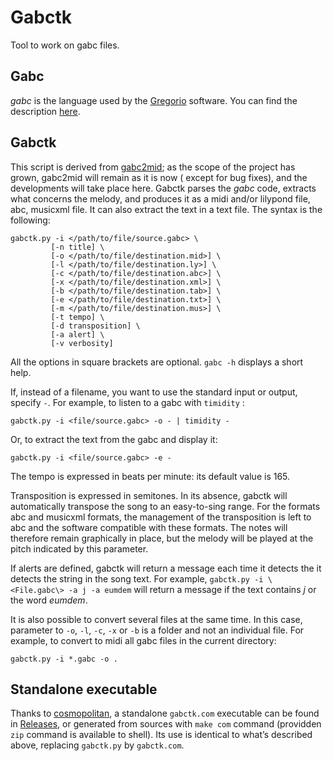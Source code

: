 Gabctk
======

Tool to work on gabc files.

Gabc
----

*gabc* is the language used by the
[Gregorio](https://gregorio-project.github.io/)
software.
You can find the description [here](https://gregorio-project.github.io/gabc/).


Gabctk
------

This script is derived from [gabc2mid](https://github.com/jperon/gabc2mid);
as the scope of the project has grown, gabc2mid will remain as it is now
( except for bug fixes), and the developments will take place here.
Gabctk parses the *gabc* code, extracts what concerns the melody,
and produces it as a midi and/or lilypond file, abc,
musicxml file.
It can also extract the text in a text file.
The syntax is the following:

    gabctk.py -i </path/to/file/source.gabc> \
             [-n title] \
             [-o </path/to/file/destination.mid>] \
             [-l </path/to/file/destination.ly>] \
             [-c </path/to/file/destination.abc>] \
             [-x </path/to/file/destination.xml>] \
             [-b </path/to/file/destination.tab>] \
             [-e </path/to/file/destination.txt>] \
             [-m </path/to/file/destination.mus>] \
             [-t tempo] \
             [-d transposition] \
             [-a alert] \
             [-v verbosity]

All the options in square brackets are optional. `gabc -h` displays a short help.

If, instead of a filename, you want to use the standard input or output, specify `-`. For example, to listen to a gabc with `timidity` :

    gabctk.py -i <file/source.gabc> -o - | timidity -

Or, to extract the text from the gabc and display it:

    gabctk.py -i <file/source.gabc> -e -

The tempo is expressed in beats per minute:
its default value is 165.

Transposition is expressed in semitones. In its absence, gabctk will automatically transpose the song to an easy-to-sing range. For the formats
abc and musicxml formats, the management of the transposition is left to abc and the
software compatible with these formats. The notes will therefore remain
graphically in place, but the melody will be played at the pitch indicated by
this parameter.

If alerts are defined, gabctk will return a message each time it detects the
it detects the string in the song text.
For example, `gabctk.py -i \<File.gabc\> -a j -a eumdem` will return a message
if the text contains *j* or the word *eumdem*.

It is also possible to convert several files at the same time. In this case,
parameter to `-o`, `-l`, `-c`, `-x` or `-b` is a folder and not an individual file. For example, to convert to midi all
gabc files in the current directory:

    gabctk.py -i *.gabc -o .

Standalone executable
---------------------

Thanks to [cosmopolitan](https://github.com/jart/cosmopolitan/), a standalone
`gabctk.com` executable can be found in [Releases](https://github.com/jperon/gabctk/releases),
or generated from sources with `make com` command (providden `zip` command is available to shell).
Its use is identical to what’s described above, replacing `gabctk.py` by `gabctk.com`.
